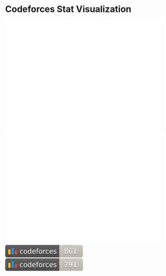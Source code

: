 # Codeforces Stat Visualization

<a href="https://github.com/mehedi17n/cf-stats">
<img src="https://raw.githubusercontent.com/mehedi17n/cf-stats/main/output/light_card.svg#gh-dark-mode-only" />
<img src="https://raw.githubusercontent.com/mehedi17n/cf-stats/main/output/light_card.svg" />
</a>
<br/>
<a href="https://github.com/mehedi17n/cf-stats">
<img src="https://raw.githubusercontent.com/mehedi17n/cf-stats/main/output/max_rating.svg" />
<img src="https://raw.githubusercontent.com/mehedi17n/cf-stats/main/output/rating.svg" />
</a>
